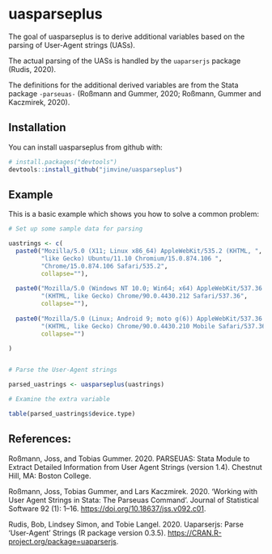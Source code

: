 # uasparseplus

The goal of uasparseplus is to derive additional variables based on the parsing
of User-Agent strings (UASs).

The actual parsing of the UASs is handled by the
`uaparserjs` package (Rudis, 2020).

The definitions for the additional derived variables are
from the Stata package `-parseuas-` (Roßmann and Gummer, 2020; 
Roßmann, Gummer and Kaczmirek, 2020).

## Installation

You can install uasparseplus from github with:

```R
# install.packages("devtools")
devtools::install_github("jimvine/uasparseplus")
```

## Example


This is a basic example which shows you how to solve a common problem:


```R
# Set up some sample data for parsing

uastrings <- c(
  paste0("Mozilla/5.0 (X11; Linux x86_64) AppleWebKit/535.2 (KHTML, ",
         "like Gecko) Ubuntu/11.10 Chromium/15.0.874.106 ",
         "Chrome/15.0.874.106 Safari/535.2", 
         collapse=""),
  
  paste0("Mozilla/5.0 (Windows NT 10.0; Win64; x64) AppleWebKit/537.36 ",
         "(KHTML, like Gecko) Chrome/90.0.4430.212 Safari/537.36", 
         collapse=""),
  
  paste0("Mozilla/5.0 (Linux; Android 9; moto g(6)) AppleWebKit/537.36 ",
         "(KHTML, like Gecko) Chrome/90.0.4430.210 Mobile Safari/537.36", 
         collapse="")

)


# Parse the User-Agent strings

parsed_uastrings <- uasparseplus(uastrings)

# Examine the extra variable

table(parsed_uastrings$device.type)

```

## References:

Roßmann, Joss, and Tobias Gummer. 2020.
 PARSEUAS: Stata Module to Extract Detailed Information from User Agent
 Strings (version 1.4). Chestnut Hill, MA: Boston College.

Roßmann, Joss, Tobias Gummer, and Lars Kaczmirek. 2020. ‘Working with User
 Agent Strings in Stata: The Parseuas Command’. Journal of Statistical
 Software 92 (1): 1–16. https://doi.org/10.18637/jss.v092.c01.

Rudis, Bob, Lindsey Simon, and Tobie Langel. 2020. Uaparserjs: Parse
 ‘User-Agent’ Strings (R package version 0.3.5).
 https://CRAN.R-project.org/package=uaparserjs.
